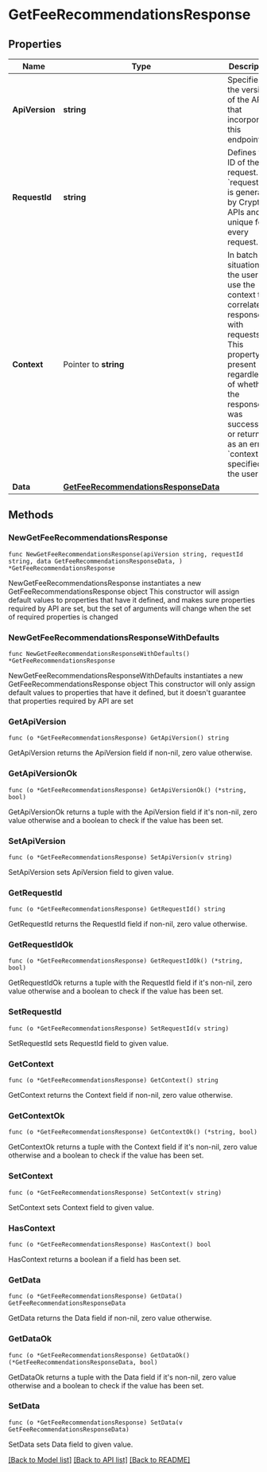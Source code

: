 # GetFeeRecommendationsResponse

## Properties

Name | Type | Description | Notes
------------ | ------------- | ------------- | -------------
**ApiVersion** | **string** | Specifies the version of the API that incorporates this endpoint. | 
**RequestId** | **string** | Defines the ID of the request. The &#x60;requestId&#x60; is generated by Crypto APIs and it&#39;s unique for every request. | 
**Context** | Pointer to **string** | In batch situations the user can use the context to correlate responses with requests. This property is present regardless of whether the response was successful or returned as an error. &#x60;context&#x60; is specified by the user. | [optional] 
**Data** | [**GetFeeRecommendationsResponseData**](GetFeeRecommendationsResponseData.md) |  | 

## Methods

### NewGetFeeRecommendationsResponse

`func NewGetFeeRecommendationsResponse(apiVersion string, requestId string, data GetFeeRecommendationsResponseData, ) *GetFeeRecommendationsResponse`

NewGetFeeRecommendationsResponse instantiates a new GetFeeRecommendationsResponse object
This constructor will assign default values to properties that have it defined,
and makes sure properties required by API are set, but the set of arguments
will change when the set of required properties is changed

### NewGetFeeRecommendationsResponseWithDefaults

`func NewGetFeeRecommendationsResponseWithDefaults() *GetFeeRecommendationsResponse`

NewGetFeeRecommendationsResponseWithDefaults instantiates a new GetFeeRecommendationsResponse object
This constructor will only assign default values to properties that have it defined,
but it doesn't guarantee that properties required by API are set

### GetApiVersion

`func (o *GetFeeRecommendationsResponse) GetApiVersion() string`

GetApiVersion returns the ApiVersion field if non-nil, zero value otherwise.

### GetApiVersionOk

`func (o *GetFeeRecommendationsResponse) GetApiVersionOk() (*string, bool)`

GetApiVersionOk returns a tuple with the ApiVersion field if it's non-nil, zero value otherwise
and a boolean to check if the value has been set.

### SetApiVersion

`func (o *GetFeeRecommendationsResponse) SetApiVersion(v string)`

SetApiVersion sets ApiVersion field to given value.


### GetRequestId

`func (o *GetFeeRecommendationsResponse) GetRequestId() string`

GetRequestId returns the RequestId field if non-nil, zero value otherwise.

### GetRequestIdOk

`func (o *GetFeeRecommendationsResponse) GetRequestIdOk() (*string, bool)`

GetRequestIdOk returns a tuple with the RequestId field if it's non-nil, zero value otherwise
and a boolean to check if the value has been set.

### SetRequestId

`func (o *GetFeeRecommendationsResponse) SetRequestId(v string)`

SetRequestId sets RequestId field to given value.


### GetContext

`func (o *GetFeeRecommendationsResponse) GetContext() string`

GetContext returns the Context field if non-nil, zero value otherwise.

### GetContextOk

`func (o *GetFeeRecommendationsResponse) GetContextOk() (*string, bool)`

GetContextOk returns a tuple with the Context field if it's non-nil, zero value otherwise
and a boolean to check if the value has been set.

### SetContext

`func (o *GetFeeRecommendationsResponse) SetContext(v string)`

SetContext sets Context field to given value.

### HasContext

`func (o *GetFeeRecommendationsResponse) HasContext() bool`

HasContext returns a boolean if a field has been set.

### GetData

`func (o *GetFeeRecommendationsResponse) GetData() GetFeeRecommendationsResponseData`

GetData returns the Data field if non-nil, zero value otherwise.

### GetDataOk

`func (o *GetFeeRecommendationsResponse) GetDataOk() (*GetFeeRecommendationsResponseData, bool)`

GetDataOk returns a tuple with the Data field if it's non-nil, zero value otherwise
and a boolean to check if the value has been set.

### SetData

`func (o *GetFeeRecommendationsResponse) SetData(v GetFeeRecommendationsResponseData)`

SetData sets Data field to given value.



[[Back to Model list]](../README.md#documentation-for-models) [[Back to API list]](../README.md#documentation-for-api-endpoints) [[Back to README]](../README.md)



